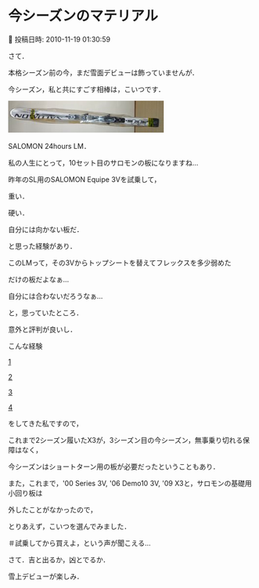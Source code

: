 # 今シーズンのマテリアル

📅 投稿日時: 2010-11-19 01:30:59

さて．





本格シーズン前の今，まだ雪面デビューは飾っていませんが．


今シーズン，私と共にすごす相棒は，こいつです．







![bea914a826814a38df675e0d90c3a01c.jpg](images/bea914a826814a38df675e0d90c3a01c.jpg)




SALOMON 24hours LM．





私の人生にとって，10セット目のサロモンの板になりますね…





昨年のSL用のSALOMON Equipe 3Vを試乗して，


重い．


硬い．


自分には向かない板だ．


と思った経験があり．





このLMって，その3Vからトップシートを替えてフレックスを多少弱めた


だけの板だよなぁ…


自分には合わないだろうなぁ…





と，思っていたところ．


意外と評判が良いし．





こんな経験


[1](http://blog.goo.ne.jp/skier_nobu/e/5d407a91dffe64358270e3b66b4a3c94)


[2](http://blog.goo.ne.jp/skier_nobu/e/253007d8539a22f726f9c2170c8f6db3)


[3](http://blog.goo.ne.jp/skier_nobu/e/3aca6b5cd4f756845a1bc6af038d7444)


[4](http://blog.goo.ne.jp/skier_nobu/e/739c99f122390b651443d3488470166e)


をしてきた私ですので，


これまで2シーズン履いたX3が，3シーズン目の今シーズン，無事乗り切れる保障はなく，


今シーズンはショートターン用の板が必要だったということもあり．





また，これまで，'00 Series 3V, '06 Demo10 3V, '09 X3と，サロモンの基礎用小回り板は


外したことがなかったので，


とりあえず，こいつを選んでみました．


＃試乗してから買えよ，という声が聞こえる…





さて．吉と出るか，凶とでるか．


雪上デビューが楽しみ．
